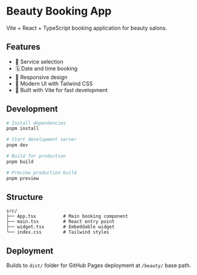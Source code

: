 # Beauty Booking App

Vite + React + TypeScript booking application for beauty salons.

## Features

- 📅 Service selection
- 🗓️ Date and time booking
- 📱 Responsive design
- 🎨 Modern UI with Tailwind CSS
- 🔧 Built with Vite for fast development

## Development

```bash
# Install dependencies
pnpm install

# Start development server
pnpm dev

# Build for production
pnpm build

# Preview production build
pnpm preview
```

## Structure

```
src/
├── App.tsx          # Main booking component
├── main.tsx         # React entry point
├── widget.tsx       # Embeddable widget
└── index.css        # Tailwind styles
```

## Deployment

Builds to `dist/` folder for GitHub Pages deployment at `/beauty/` base path.
